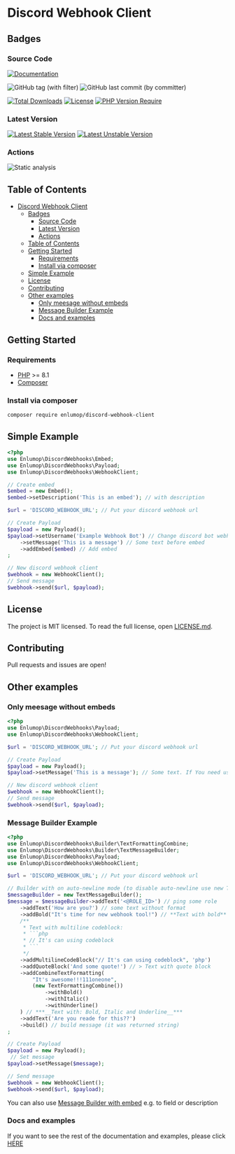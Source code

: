 # Discord Webhook Client

## Badges

### Source Code

[![Documentation](https://badgen.net/static/link/documentation?icon=github&color=blue)](./docs/)

 ![GitHub tag (with filter)](https://img.shields.io/github/v/tag/enlumop/discord-webhook-client?logo=github) ![GitHub last commit (by committer)](https://img.shields.io/github/last-commit/enlumop/discord-webhook-client?logo=github)

[![Total Downloads](https://badgen.net/packagist/dt/Enlumop/discord-webhook-client?icon=github)](https://packagist.org/packages/Enlumop/discord-webhook-client) [![License](https://badgen.net/github/license/enlumop/discord-webhook-client?icon=github)](https://packagist.org/packages/Enlumop/discord-webhook-client) [![PHP Version Require](https://badgen.net/packagist/php/enlumop/discord-webhook-client?color=purple&icon)](https://packagist.org/packages/Enlumop/discord-webhook-client)

### Latest Version

[![Latest Stable Version](https://badgen.net/github/release/enlumop/discord-webhook-client/stable?icon=php&label=stable)](https://packagist.org/packages/enlumop/discord-webhook-client) [![Latest Unstable Version](https://badgen.net/packagist/v/Enlumop/discord-webhook-client/pre?icon=php&label=unstable&color=orange)](https://packagist.org/packages/Enlumop/discord-webhook-client)

### Actions

![Static analysis](https://github.com/enlumop/discord-webhook-client/workflows/Static%20analysis/badge.svg)

## Table of Contents

- [Discord Webhook Client](#discord-webhook-client)
  - [Badges](#badges)
    - [Source Code](#source-code)
    - [Latest Version](#latest-version)
    - [Actions](#actions)
  - [Table of Contents](#table-of-contents)
  - [Getting Started](#getting-started)
    - [Requirements](#requirements)
    - [Install via composer](#install-via-composer)
  - [Simple Example](#simple-example)
  - [License](#license)
  - [Contributing](#contributing)
  - [Other examples](#other-examples)
    - [Only meesage without embeds](#only-meesage-without-embeds)
    - [Message Builder Example](#message-builder-example)
    - [Docs and examples](#docs-and-examples)

## Getting Started

### Requirements

- [PHP](https://www.php.net/) >= 8.1
- [Composer](https://getcomposer.org/)

### Install via composer

```shell
composer require enlumop/discord-webhook-client
```

## Simple Example

```php
<?php
use Enlumop\DiscordWebhooks\Embed;
use Enlumop\DiscordWebhooks\Payload;
use Enlumop\DiscordWebhooks\WebhookClient;

// Create embed
$embed = new Embed();
$embed->setDescription('This is an embed'); // with description

$url = 'DISCORD_WEBHOOK_URL'; // Put your discord webhook url

// Create Payload
$payload = new Payload();
$payload->setUsername('Example Webhook Bot') // Change discord bot webhook username
    ->setMessage('This is a message') // Some text before embed
    ->addEmbed($embed) // Add embed
;

// New discord webhook client
$webhook = new WebhookClient();
// Send message
$webhook->send($url, $payload);
```

## License

The project is MIT licensed. To read the full license, open [LICENSE.md](LICENSE.md).

## Contributing

Pull requests and issues are open!

## Other examples

### Only meesage without embeds

```php
<?php
use Enlumop\DiscordWebhooks\Payload;
use Enlumop\DiscordWebhooks\WebhookClient;

$url = 'DISCORD_WEBHOOK_URL'; // Put your discord webhook url

// Create Payload
$payload = new Payload();
$payload->setMessage('This is a message'); // Some text. If You need use the Message Builder

// New discord webhook client
$webhook = new WebhookClient();
// Send message
$webhook->send($url, $payload);
```

### Message Builder Example

```php
<?php
use Enlumop\DiscordWebhooks\Builder\TextFormattingCombine;
use Enlumop\DiscordWebhooks\Builder\TextMessageBuilder;
use Enlumop\DiscordWebhooks\Payload;
use Enlumop\DiscordWebhooks\WebhookClient;

$url = 'DISCORD_WEBHOOK_URL'; // Put your discord webhook url

// Builder with on auto-newline mode (to disable auto-newline use new TextMessageBuilder(false))
$messageBuilder = new TextMessageBuilder();
$message = $messageBuilder->addText('<@ROLE_ID>') // ping some role
    ->addText('How are you?') // some text without format
    ->addBold("It's time for new webhook tool!") // **Text with bold**
    /**
     * Text with multiline codeblock:
     * ```php
     * // It's can using codeblock
     * ```
     */
    ->addMultilineCodeBlock("// It's can using codeblock", 'php')
    ->addQuoteBlock('And some quote!') // > Text with quote block
    ->addCombineTextFormatting(
        "It's awesome!!!111oneone",
        (new TextFormattingCombine())
            ->withBold()
            ->withItalic()
            ->withUnderline()
    ) // ***__Text with: Bold, Italic and Underline__***
    ->addText('Are you reade for this??')
    ->build() // build message (it was returned string)
;

// Create Payload
$payload = new Payload();
 // Set message
$payload->setMessage($message);

// Send message
$webhook = new WebhookClient();
$webhook->send($url, $payload);
```

You can also use [Message Builder with embed](./MessageBuilderWithEmbedExample.md) e.g. to field or description

### Docs and examples

If you want to see the rest of the documentation and examples, please click [HERE](./docs)
